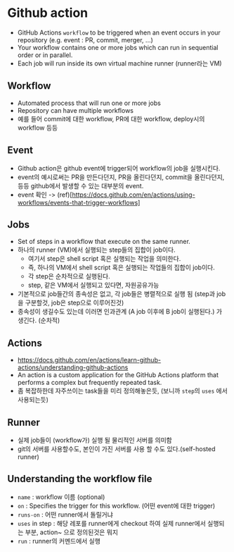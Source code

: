 # Github action
- GitHub Actions `workflow` to be triggered when an event occurs in your repository (e.g. event : PR, commit, merger, ...)
- Your workflow contains one or more jobs which can run in sequential order or in parallel. 
- Each job will run inside its own virtual machine runner (runner라는 VM)

## Workflow
- Automated process that will run one or more jobs
- Repository can have multiple workflows
- 예를 들어 commit에 대한 workflow, PR에 대한 workflow, deploy시의 workflow 등등

## Event
- Github action은 github event에 trigger되어 workflow의 job을 실행시킨다.
- event의 예시로써는 PR을 만든다던지, PR을 올린다던지, commit을 올린다던지, 등등 github에서 발생할 수 있는 대부분의 event.
- event 확인 -> (ref)[https://docs.github.com/en/actions/using-workflows/events-that-trigger-workflows]


## Jobs
- Set of steps in a workflow that execute on the same runner.
- 하나의 runner (VM)에서 실행되는 step들의 집합이 job이다.
    - 여기서 step은 shell script 혹은 실행되는 작업을 의미한다.
    - 즉, 하나의 VM에서 shell script 혹은 실행되는 작업들의 집합이 job이다.
    - 각 step은 순차적으로 실행된다. 
    - step, 같은 VM에서 실행되고 있다면, 자원공유가능
- 기본적으로 job들간의 종속성은 없고, 각 job들은 병렬적으로 실행 됨 (step과 job을 구분할것, job은 step으로 이루어진것)
- 종속성이 생길수도 있는데 이러면 인과관계 (A job 이후에 B job이 실행된다.) 가 생긴다. (순차적)

## Actions
- https://docs.github.com/en/actions/learn-github-actions/understanding-github-actions
- An action is a custom application for the GitHub Actions platform that performs a complex but frequently repeated task.
- 좀 복잡하한데 자주쓰이는 task들을 미리 정의해놓은듯, (보니까 `step`의 `uses` 에서 사용되는듯)

## Runner
- 실제 job들이 (workflow가) 실행 될 물리적인 서버를 의미함
- git의 서버를 사용할수도, 본인이 가진 서버를 사용 할 수도 있다.(self-hosted runner)


## Understanding the workflow file
- `name` : workflow 이름 (optional)
- `on` : Specifies the trigger for this workflow. (어떤 event에 대한 trigger)
- `runs-on` : 어떤 runner에서 돌릴거냐
- `uses` in step : 해당 레포를 runner에게 checkout 하여 실제 runner에서 실행되는 부분, action~ 으로 정의된것은 뭐지
- `run` : runner의 커멘드에서 실행
